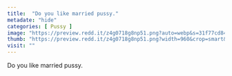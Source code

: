 ```yaml
---
title:  "Do you like married pussy."
metadate: "hide"
categories: [ Pussy ]
image: "https://preview.redd.it/z4g0718g8np51.png?auto=webp&s=31f77cd8497ddbd5d323cae25bc1cbc745189b0f"
thumb: "https://preview.redd.it/z4g0718g8np51.png?width=960&crop=smart&auto=webp&s=63244404533b077ee8ecbb9d89b099606ac95b25"
visit: ""
---
```

Do you like married pussy.
